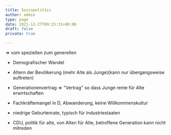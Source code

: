```yaml
---
title: Soziopolitics
author: admin
type: page
date: 2021-12-27T09:23:31+00:00
draft: false
private: true

---
```

=> vom speziellen zum generellen

- Demografischer Wandel
- Altern der Bevölkerung (mehr Alte als Junge)(kann nur übergangsweise auftreten)
- Generationenvertrag 
=> "Vertrag" so dass Junge rente für Alte erwirtschaften
- Fachkräftemangel in D, Abwanderung, keine Willkommenskultur

- niedrige Geburtenrate, typisch für Industriestaaten
- CDU, politik für alte, von Alten für Alte, betroffene Generation kann nicht mitreden
